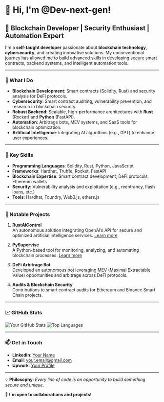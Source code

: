 # 👋 Hi, I'm @Dev-next-gen!

## 🚀 Blockchain Developer | Security Enthusiast | Automation Expert
I'm a **self-taught developer** passionate about **blockchain technology**, **cybersecurity**, and creating innovative solutions. My unconventional journey has allowed me to build advanced skills in developing secure smart contracts, backend systems, and intelligent automation tools.

---

### 🌟 What I Do
- **Blockchain Development**: Smart contracts (Solidity, Rust) and security analysis for DeFi protocols.
- **Cybersecurity**: Smart contract auditing, vulnerability prevention, and research in blockchain security.
- **Robust Backend**: Scalable, high-performance architectures with **Rust** (Rocket) and **Python** (FastAPI).
- **Automation**: Arbitrage bots, MEV systems, and SaaS tools for blockchain optimization.
- **Artificial Intelligence**: Integrating AI algorithms (e.g., GPT) to enhance user experiences.

---

### 🔧 Key Skills
- **Programming Languages**: Solidity, Rust, Python, JavaScript
- **Frameworks**: Hardhat, Truffle, Rocket, FastAPI
- **Blockchain Expertise**: Smart contract development, DeFi protocols, Ethereum wallets
- **Security**: Vulnerability analysis and exploitation (e.g., reentrancy, flash loans, etc.)
- **Tools**: Hardhat, Foundry, Web3.js, ethers.js

---

### 📂 Notable Projects
1. **RustAiControl**  
   An autonomous solution integrating OpenAI’s API for secure and optimized artificial intelligence services. [Learn more](https://github.com/yourprofile/rustaicontrol)

2. **PySupervise**  
   A Python-based tool for monitoring, analyzing, and automating blockchain processes. [Learn more](https://github.com/yourprofile/pysupervise)

3. **DeFi Arbitrage Bot**  
   Developed an autonomous bot leveraging MEV (Maximal Extractable Value) opportunities and arbitrage across DeFi protocols.

4. **Audits & Blockchain Security**  
   Contributions to smart contract audits for Ethereum and Binance Smart Chain projects.

---

### 📈 GitHub Stats
![Your GitHub Stats](https://github-readme-stats.vercel.app/api?username=yourprofile&show_icons=true&theme=radical)
![Top Languages](https://github-readme-stats.vercel.app/api/top-langs/?username=yourprofile&layout=compact&theme=radical)

---

### 📫 Get in Touch
- **LinkedIn**: [Your Name](https://www.linkedin.com/in/yourprofile)
- **Email**: [your.email@gmail.com](mailto:your.email@gmail.com)
- **Upwork**: [Your Profile](https://www.upwork.com/freelancers/~010312cf603a9eae7b)

---

💡 **Philosophy**: *Every line of code is an opportunity to build something secure and unique.*

🔗 **I'm open to collaborations and projects!**
